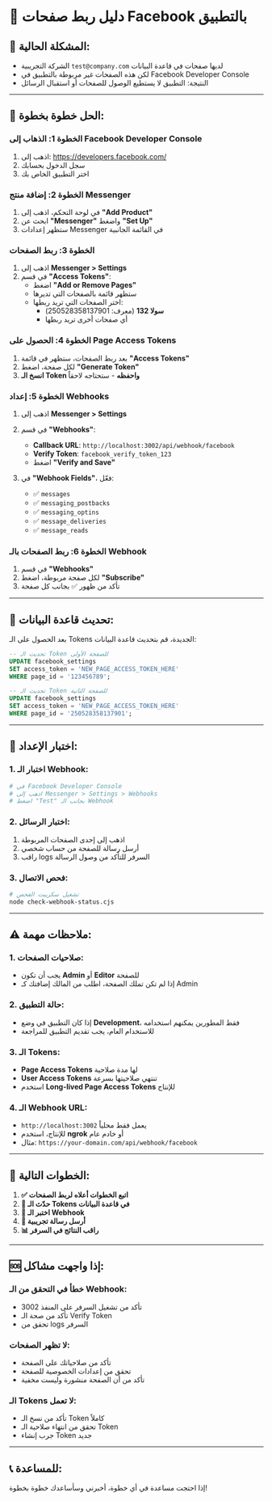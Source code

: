 # 📘 دليل ربط صفحات Facebook بالتطبيق

## 🚨 **المشكلة الحالية:**
- الشركة التجريبية `test@company.com` لديها صفحات في قاعدة البيانات
- لكن هذه الصفحات غير مربوطة بالتطبيق في Facebook Developer Console
- النتيجة: التطبيق لا يستطيع الوصول للصفحات أو استقبال الرسائل

---

## 🔧 **الحل خطوة بخطوة:**

### **الخطوة 1: الذهاب إلى Facebook Developer Console**
1. اذهب إلى: https://developers.facebook.com/
2. سجل الدخول بحسابك
3. اختر التطبيق الخاص بك

### **الخطوة 2: إضافة منتج Messenger**
1. في لوحة التحكم، اذهب إلى **"Add Product"**
2. ابحث عن **"Messenger"** واضغط **"Set Up"**
3. ستظهر إعدادات Messenger في القائمة الجانبية

### **الخطوة 3: ربط الصفحات**
1. اذهب إلى **Messenger > Settings**
2. في قسم **"Access Tokens"**:
   - اضغط **"Add or Remove Pages"**
   - ستظهر قائمة بالصفحات التي تديرها
   - اختر الصفحات التي تريد ربطها:
     - **سولا 132** (معرف: 250528358137901)
     - أي صفحات أخرى تريد ربطها

### **الخطوة 4: الحصول على Page Access Tokens**
1. بعد ربط الصفحات، ستظهر في قائمة **"Access Tokens"**
2. لكل صفحة، اضغط **"Generate Token"**
3. **انسخ الـ Token واحفظه** - ستحتاجه لاحقاً

### **الخطوة 5: إعداد Webhooks**
1. اذهب إلى **Messenger > Settings**
2. في قسم **"Webhooks"**:
   - **Callback URL**: `http://localhost:3002/api/webhook/facebook`
   - **Verify Token**: `facebook_verify_token_123`
   - اضغط **"Verify and Save"**

3. في **"Webhook Fields"**، فعّل:
   - ✅ `messages`
   - ✅ `messaging_postbacks`
   - ✅ `messaging_optins`
   - ✅ `message_deliveries`
   - ✅ `message_reads`

### **الخطوة 6: ربط الصفحات بالـ Webhook**
1. في قسم **"Webhooks"**
2. لكل صفحة مربوطة، اضغط **"Subscribe"**
3. تأكد من ظهور ✅ بجانب كل صفحة

---

## 🔄 **تحديث قاعدة البيانات:**

بعد الحصول على الـ Tokens الجديدة، قم بتحديث قاعدة البيانات:

```sql
-- تحديث الـ Token للصفحة الأولى
UPDATE facebook_settings 
SET access_token = 'NEW_PAGE_ACCESS_TOKEN_HERE'
WHERE page_id = '123456789';

-- تحديث الـ Token للصفحة الثانية  
UPDATE facebook_settings 
SET access_token = 'NEW_PAGE_ACCESS_TOKEN_HERE'
WHERE page_id = '250528358137901';
```

---

## 🧪 **اختبار الإعداد:**

### **1. اختبار الـ Webhook:**
```bash
# في Facebook Developer Console
# اذهب إلى Messenger > Settings > Webhooks
# اضغط "Test" بجانب الـ Webhook
```

### **2. اختبار الرسائل:**
1. اذهب إلى إحدى الصفحات المربوطة
2. أرسل رسالة للصفحة من حساب شخصي
3. راقب logs السرفر للتأكد من وصول الرسالة

### **3. فحص الاتصال:**
```bash
# تشغيل سكريبت الفحص
node check-webhook-status.cjs
```

---

## ⚠️ **ملاحظات مهمة:**

### **1. صلاحيات الصفحات:**
- يجب أن تكون **Admin** أو **Editor** للصفحة
- إذا لم تكن تملك الصفحة، اطلب من المالك إضافتك كـ Admin

### **2. حالة التطبيق:**
- إذا كان التطبيق في وضع **Development**، فقط المطورين يمكنهم استخدامه
- للاستخدام العام، يجب تقديم التطبيق للمراجعة

### **3. الـ Tokens:**
- **Page Access Tokens** لها مدة صلاحية
- **User Access Tokens** تنتهي صلاحيتها بسرعة
- استخدم **Long-lived Page Access Tokens** للإنتاج

### **4. الـ Webhook URL:**
- `http://localhost:3002` يعمل فقط محلياً
- للإنتاج، استخدم **ngrok** أو خادم عام
- مثال: `https://your-domain.com/api/webhook/facebook`

---

## 🚀 **الخطوات التالية:**

1. **✅ اتبع الخطوات أعلاه لربط الصفحات**
2. **🔄 حدّث الـ Tokens في قاعدة البيانات**
3. **🧪 اختبر الـ Webhook**
4. **📱 أرسل رسالة تجريبية**
5. **📊 راقب النتائج في السرفر**

---

## 🆘 **إذا واجهت مشاكل:**

### **خطأ في التحقق من الـ Webhook:**
- تأكد من تشغيل السرفر على المنفذ 3002
- تأكد من صحة الـ Verify Token
- تحقق من logs السرفر

### **لا تظهر الصفحات:**
- تأكد من صلاحياتك على الصفحة
- تحقق من إعدادات الخصوصية للصفحة
- تأكد من أن الصفحة منشورة وليست مخفية

### **الـ Tokens لا تعمل:**
- تأكد من نسخ الـ Token كاملاً
- تحقق من انتهاء صلاحية الـ Token
- جرب إنشاء Token جديد

---

## 📞 **للمساعدة:**
إذا احتجت مساعدة في أي خطوة، أخبرني وسأساعدك خطوة بخطوة!
